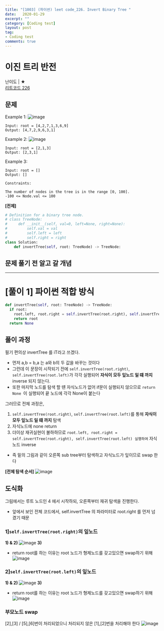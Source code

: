 ```yaml
---
title: "[1003] (파이썬) leet code_226. Invert Binary Tree "
date:   2020-01-29
excerpt: ""
category: [Coding test]
layout: post
tag:
- Coding test
comments: true
---
```


# 이진 트리 반전
난이도 | ★      
[리트코드 226](ttps://leetcode.com/problems/invert-binary-tree/)



## 문제

Example 1:
![image](https://user-images.githubusercontent.com/76824611/123665122-f0a2bb00-d872-11eb-8973-a22f430c906d.png)
```
Input: root = [4,2,7,1,3,6,9]
Output: [4,7,2,9,6,3,1]
```
Example 2:
![image](https://user-images.githubusercontent.com/76824611/123665154-f6989c00-d872-11eb-8467-22a69f8354e7.png)
```
Input: root = [2,1,3]
Output: [2,3,1]
```


Example 3:
```
Input: root = []
Output: []
```

```
Constraints:

The number of nodes in the tree is in the range [0, 100].
-100 <= Node.val <= 100
```


**[전제]**   
```python
# Definition for a binary tree node.
# class TreeNode:
#     def __init__(self, val=0, left=None, right=None):
#         self.val = val
#         self.left = left
#         self.right = right
class Solution:
    def invertTree(self, root: TreeNode) -> TreeNode:
```        


## 문제 풀기 전 알고 갈 개념


----

# [풀이 1] 파이썬 적합 방식
```python
def invertTree(self, root: TreeNode) -> TreeNode:
  if root:
    root.left, root.right = self.invertTree(root.right), self.invertTree(root.left) 
    return root 
  return None
```

## 풀이 과정 
필기 편의상 invertTree 를 iT라고 쓰겠다.      
* 먼저 a,b = b,a 는 a와 b의 두 값을 바꾸는 것이다    
* 그런데 이 문장이 시작되기 전에 ```self.invertTree(root.right)```, ```self.invertTree(root.left)```가 각각 실행되어 **자식이 모두 잎노드 일 떄 까지** inverse 되지 않는다.      
* 또한 마지막 노드를 탐색 할 떈 자식노드가 없어 if문이 실행되지 않으므로  ```return None ```이 실행되어 끝 노드에 각각 None이 붙는다       

그러므로 전체 과정은,       
1) ```self.invertTree(root.right)```, ```self.invertTree(root.left)```를 통해 **자식이 모두 잎노드 일 떄 까지** 탐색
2) 자식노드에 none return       
3) 더이상 재귀실현이 불하하므로  ```root.left, root.right = self.invertTree(root.right), self.invertTree(root.left) 실행하여``` 자식 노드 inverse     
* 즉 밑의 그림과 같이 오른쪽 sub tree부터 탐색하고 자식노드가 잎이므로 swap 한다       

**[전체 탐색 순서]**
![image](https://user-images.githubusercontent.com/76824611/123688354-daa1f400-d88c-11eb-81bb-6aa0dea3fa0d.png)


## 도식화

그림에서는 루트 노드인 4 에서 시작하되, 오른쪽부터 재귀 탐색을 진행한다.            
* 앞에서 보인 전체 코드에서, self.invertTree 의 파라미터로 root.right 를 먼저 넘겼기 때문    


### 1]```self.invertTree(root.right)```의 잎노드
**1) & 2)**
![image](https://user-images.githubusercontent.com/76824611/123681681-1042df00-d885-11eb-9e03-6ab0026d3938.png)
**3)**     
* return root를 하는 이유는 root 노드가 형제노드를 갖고있으면 swap하기 위해
![image](https://user-images.githubusercontent.com/76824611/123684771-d8d63180-d888-11eb-90ab-f0743996e35a.png)

### 2]```self.invertTree(root.left)```의 잎노드  
**1) & 2)**
![image](https://user-images.githubusercontent.com/76824611/123681695-133dcf80-d885-11eb-805d-2e8e66c82642.png)
**3)**     
* return root를 하는 이유는 root 노드가 형제노드를 갖고있으면 swap하기 위해
![image](https://user-images.githubusercontent.com/76824611/123686588-eab8d400-d88a-11eb-94b2-754e5f075317.png)

### 부모노드 swap
[2],[3] / [5],[6]번이 처리되었으니 처리되지 않은 [1],[2]번을 처리해야 한다 
![image](https://user-images.githubusercontent.com/76824611/123687289-b5f94c80-d88b-11eb-832f-e064690980d4.png)









